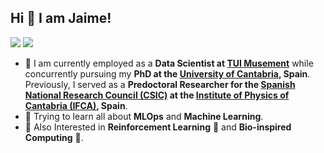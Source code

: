 ## Hi 👋 I am Jaime!

<a href="mailto:jaime.cespedes@alumnos.unican.es"><img src="https://img.shields.io/badge/e‑mail-D14836.svg?style=for-the-badge&logo=GMail&logoColor=white"/></a>
<a href="https://www.linkedin.com/in/jaime-c%C3%A9spedes-sisniega/?locale=en_US"><img src="https://img.shields.io/badge/linkedin-0077B5.svg?style=for-the-badge&logo=linkedin&logoColor=white"/></a>

- 🏢 I am currently employed as a **Data Scientist at [TUI Musement](https://www.musement.com/us/)** while concurrently pursuing my **PhD at the [University of Cantabria](https://web.unican.es/en), Spain**. Previously, I served as a **Predoctoral Researcher for the [Spanish National Research Council (CSIC)](https://www.csic.es/en) at the [Institute of Physics of Cantabria (IFCA)](https://ifca.unican.es/en-us), Spain**.
- 🌱 Trying to learn all about **MLOps** and **Machine Learning**.
- 👀 Also Interested in **Reinforcement Learning** 🤖 and **Bio-inspired Computing** :honeybee:.
